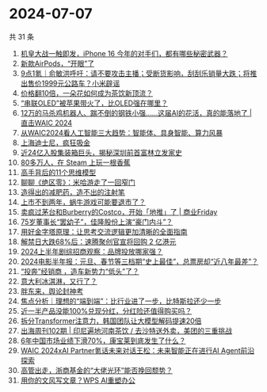 # 2024-07-07

共 31 条

<!-- BEGIN 36KR -->
<!-- 最后更新时间 2024-07-07 07:00:52 +0800 -->
1. [机皇大战一触即发，iPhone 16 今年的对手们，都有哪些秘密武器？](https://36kr.com/p/2850269248637827)
1. [新款AirPods，“开眼”了](https://36kr.com/p/2849357668993926)
1. [9点1氪｜俞敏洪呼吁：请不要攻击主播；受断货影响，刮刮乐销量大跌；将推出售价1999元公路车？小米辟谣](https://36kr.com/p/2849628959869574)
1. [价格翻10倍，一朵花如何成为茶饮新顶流？](https://36kr.com/p/2849412665924482)
1. [“串联OLED”被苹果带火了，比OLED强在哪里？](https://36kr.com/p/2844601830857601)
1. [12万的马杀鸡机器人、踹不倒的钢铁小强……这届AI的花活，真的能落地了 | 直击WAIC 2024](https://36kr.com/p/2849394902239874)
1. [从WAIC2024看人工智能三大趋势：智能体、具身智能、算力风暴](https://36kr.com/p/2849434887588480)
1. [上海迪士尼，疯狂吸金](https://36kr.com/p/2850309279013764)
1. [近24亿入股集装箱巨头，揭秘深圳前首富林立发家史](https://36kr.com/p/2849579637218179)
1. [80多万人，在 Steam 上玩一根香蕉](https://36kr.com/p/2850278561680000)
1. [高手背后的11个思维模型](https://36kr.com/p/2849451465640579)
1. [聊聊《绝区零》：米哈游走了一回窄门](https://36kr.com/p/2849390437091975)
1. [造得出的减肥药，造不出的注射笔](https://36kr.com/p/2849360873720713)
1. [上市不到两年，蜗牛游戏可能要退市了？](https://36kr.com/p/2849361351429000)
1. [卖疯过茅台和Burberry的Costco，开始「地推」了 | 商业Friday](https://36kr.com/p/2833257238792452)
1. [75岁董事长“罢幼子”，佳隆股份上演“豪门内斗”？](https://36kr.com/p/2849580351069058)
1. [用好金字塔原理：让思考交流逻辑更加清晰的全面指南](https://36kr.com/p/2846653439330951)
1. [解禁日大跌68%后：速腾聚创官宣将回购 2 亿港元](https://36kr.com/p/2849338247629698)
1. [2024上半年剧综招商观察：品牌投放哪家强？](https://36kr.com/p/2849526665156992)
1. [2024电影半年报：元旦、春节等三档期“史上最佳”，总票房却“近八年最差”？](https://36kr.com/p/2849440005212804)
1. [“投奔”经销商 ，造车新势力“低头”了？](https://36kr.com/p/2849314936114057)
1. [意大利冰淇淋，又行了？](https://36kr.com/p/2849380510030215)
1. [胖东来，舆论封神考](https://36kr.com/p/2849499852953988)
1. [焦点分析｜理想的“端到端”：比行业进了一步，比特斯拉还少一步](https://36kr.com/p/2850145904937856)
1. [近一半产品没能100%兑现分红，分红险还值得购买吗？](https://36kr.com/p/2849454243384199)
1. [拆分Transformer注意力，韩国团队让大模型解码提速20倍](https://36kr.com/p/2843269853121156)
1. [出海周刊102期 | 印尼遍地河南茶饮 / 去沙特送外卖，美团的三重挑战](https://36kr.com/p/2849478737529730)
1. [6年中国市场业绩下滑70%，康宝莱到底发生了什么？](https://36kr.com/p/2850128965995395)
1. [WAIC 2024xAI Partner氪话未来对话王松：未来智能正在进行AI Agent前沿探索](https://36kr.com/p/2850173116140417)
1. [高管出走，浙商基金的“大佬光环”能否挽回颓势？](https://36kr.com/p/2849428890377094)
1. [用你的文风写文章？WPS AI重塑办公](https://36kr.com/p/2850200296213382)
<!-- END 36KR -->